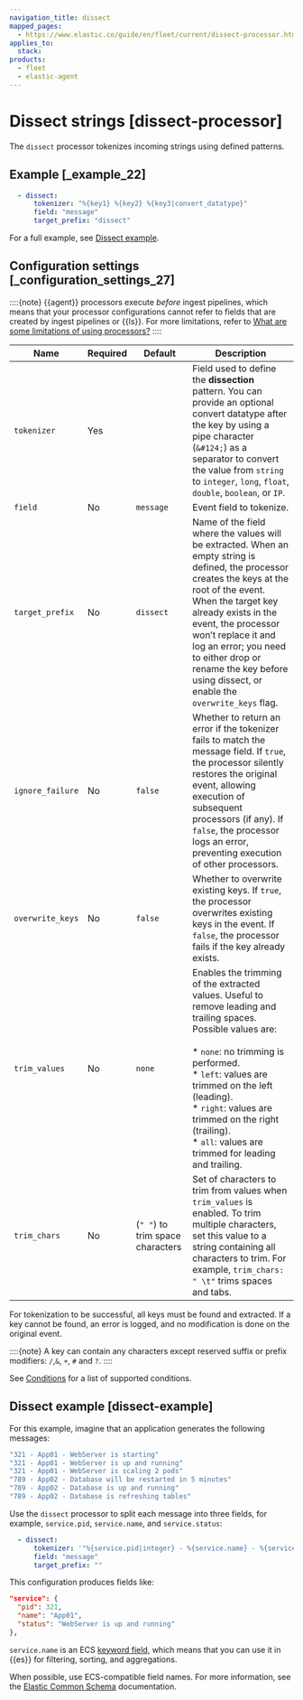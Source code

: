 ```yaml
---
navigation_title: dissect
mapped_pages:
  - https://www.elastic.co/guide/en/fleet/current/dissect-processor.html
applies_to:
  stack:
products:
  - fleet
  - elastic-agent
---
```


# Dissect strings [dissect-processor]


The `dissect` processor tokenizes incoming strings using defined patterns.


## Example [_example_22]

```yaml
  - dissect:
      tokenizer: "%{key1} %{key2} %{key3|convert_datatype}"
      field: "message"
      target_prefix: "dissect"
```

For a full example, see [Dissect example](#dissect-example).


## Configuration settings [_configuration_settings_27]

::::{note}
{{agent}} processors execute *before* ingest pipelines, which means that your processor configurations cannot refer to fields that are created by ingest pipelines or {{ls}}. For more limitations, refer to [What are some limitations of using processors?](/reference/fleet/agent-processors.md#limitations)
::::


| Name | Required | Default | Description |
| --- | --- | --- | --- |
| `tokenizer` | Yes |  | Field used to define the **dissection** pattern. You can provide an optional convert datatype after the key by using a pipe character (`&#124;`) as a separator to convert the value from `string` to `integer`, `long`, `float`, `double`, `boolean`, or `IP`. |
| `field` | No | `message` | Event field to tokenize. |
| `target_prefix` | No | `dissect` | Name of the field where the values will be extracted. When an empty string is defined, the processor creates the keys at the root of the event. When the target key already exists in the event, the processor won’t replace it and log an error; you need to either drop or rename the key before using dissect, or enable the `overwrite_keys` flag. |
| `ignore_failure` | No | `false` | Whether to return an error if the tokenizer fails to match the message field. If `true`, the processor silently restores the original event, allowing execution of subsequent processors (if any). If `false`, the processor logs an error, preventing execution of other processors. |
| `overwrite_keys` | No | `false` | Whether to overwrite existing keys. If `true`, the processor overwrites existing keys in the event. If `false`, the processor fails if the key already exists. |
| `trim_values` | No | `none` | Enables the trimming of the extracted values. Useful to remove leading and trailing spaces. Possible values are:<br><br>* `none`: no trimming is performed.<br>* `left`: values are trimmed on the left (leading).<br>* `right`: values are trimmed on the right (trailing).<br>* `all`: values are trimmed for leading and trailing.<br> |
| `trim_chars` | No | (`" "`) to trim space characters | Set of characters to trim from values when `trim_values` is enabled. To trim multiple characters, set this value to a string containing all characters to trim. For example, `trim_chars: " \t"` trims spaces and tabs. |

For tokenization to be successful, all keys must be found and extracted. If a key cannot be found, an error is logged, and no modification is done on the original event.

::::{note}
A key can contain any characters except reserved suffix or prefix modifiers:  `/`,`&`, `+`, `#` and `?`.
::::


See [Conditions](/reference/fleet/dynamic-input-configuration.md#conditions) for a list of supported conditions.


## Dissect example [dissect-example]

For this example, imagine that an application generates the following messages:

```sh
"321 - App01 - WebServer is starting"
"321 - App01 - WebServer is up and running"
"321 - App01 - WebServer is scaling 2 pods"
"789 - App02 - Database will be restarted in 5 minutes"
"789 - App02 - Database is up and running"
"789 - App02 - Database is refreshing tables"
```

Use the `dissect` processor to split each message into three fields, for example, `service.pid`, `service.name`, and `service.status`:

```yaml
  - dissect:
      tokenizer: '"%{service.pid|integer} - %{service.name} - %{service.status}"'
      field: "message"
      target_prefix: ""
```

This configuration produces fields like:

```json
"service": {
  "pid": 321,
  "name": "App01",
  "status": "WebServer is up and running"
},
```

`service.name` is an ECS [keyword field](elasticsearch://reference/elasticsearch/mapping-reference/keyword.md), which means that you can use it in {{es}} for filtering, sorting, and aggregations.

When possible, use ECS-compatible field names. For more information, see the [Elastic Common Schema](integration-docs://reference/index.md) documentation.

